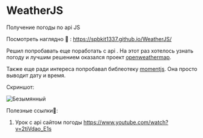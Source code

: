 # WeatherJS
Получение погоды по api JS

Посмотреть наглядно 👀 : https://spbkit1337.github.io/WeatherJS/

Решил попробавать еще поработать с api . На этот раз хотелось узнать погоду и лучшим решением оказался проект <a href = "https://openweathermap.org">openweathermap</a>.

Также еще ради интереса попробавал библеотеку <a href = "https://momentjs.com/">momentjs</a>. Она просто выводит дату и время.

Скриншот:

![Безымянный](https://user-images.githubusercontent.com/51737588/216109582-38c7df7d-387e-4e76-9ef5-c5c4bdc80f88.jpg)

Полезные ссылки🔗:

1) Урок с api сайтом погоды https://www.youtube.com/watch?v=2tiVdao_E1s

